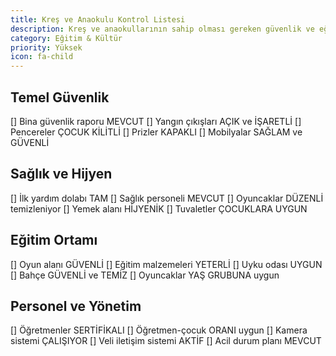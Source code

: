 ```yaml
---
title: Kreş ve Anaokulu Kontrol Listesi
description: Kreş ve anaokullarının sahip olması gereken güvenlik ve eğitim özellikleri
category: Eğitim & Kültür
priority: Yüksek
icon: fa-child
---
```


## Temel Güvenlik

[] Bina güvenlik raporu MEVCUT
[] Yangın çıkışları AÇIK ve İŞARETLİ
[] Pencereler ÇOCUK KİLİTLİ
[] Prizler KAPAKLI
[] Mobilyalar SAĞLAM ve GÜVENLİ

## Sağlık ve Hijyen

[] İlk yardım dolabı TAM
[] Sağlık personeli MEVCUT
[] Oyuncaklar DÜZENLİ temizleniyor
[] Yemek alanı HİJYENİK
[] Tuvaletler ÇOCUKLARA UYGUN

## Eğitim Ortamı

[] Oyun alanı GÜVENLİ
[] Eğitim malzemeleri YETERLİ
[] Uyku odası UYGUN
[] Bahçe GÜVENLİ ve TEMİZ
[] Oyuncaklar YAŞ GRUBUNA uygun

## Personel ve Yönetim

[] Öğretmenler SERTİFİKALI
[] Öğretmen-çocuk ORANI uygun
[] Kamera sistemi ÇALIŞIYOR
[] Veli iletişim sistemi AKTİF
[] Acil durum planı MEVCUT
